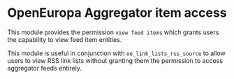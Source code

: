 # OpenEuropa Aggregator item access

This module provides the permission `view feed items` which grants users the capability to view feed item entities.

This module is useful in conjunction with `oe_link_lists_rss_source` to allow users to view RSS link lists without
granting them the permission to access aggregator feeds entirely.

